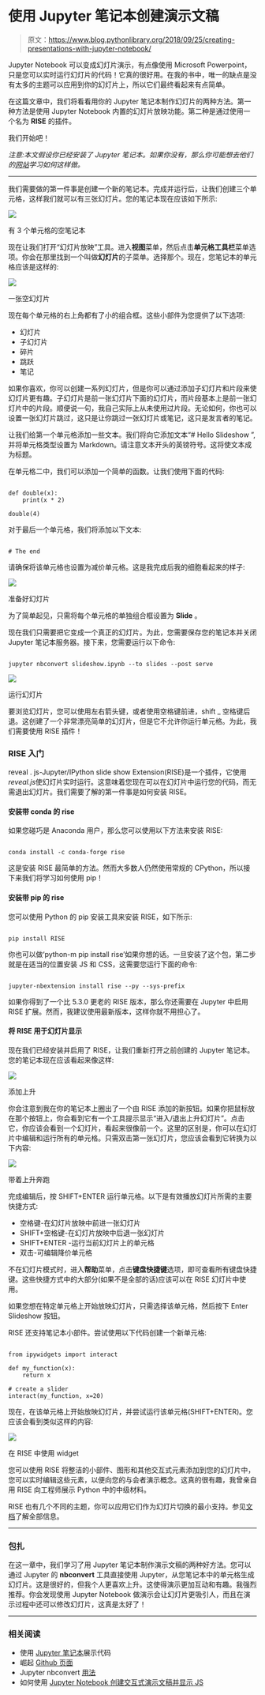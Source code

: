 # 使用 Jupyter 笔记本创建演示文稿

> 原文：<https://www.blog.pythonlibrary.org/2018/09/25/creating-presentations-with-jupyter-notebook/>

Jupyter Notebook 可以变成幻灯片演示，有点像使用 Microsoft Powerpoint，只是您可以实时运行幻灯片的代码！它真的很好用。在我的书中，唯一的缺点是没有太多的主题可以应用到你的幻灯片上，所以它们最终看起来有点简单。

在这篇文章中，我们将看看用你的 Jupyter 笔记本制作幻灯片的两种方法。第一种方法是使用 Jupyter Notebook 内置的幻灯片放映功能。第二种是通过使用一个名为 **RISE** 的插件。

我们开始吧！

*注意:本文假设你已经安装了 Jupyter 笔记本。如果你没有，那么你可能想去他们的[网站](http://jupyter.org/)学习如何这样做。*

* * *

我们需要做的第一件事是创建一个新的笔记本。完成并运行后，让我们创建三个单元格，这样我们就可以有三张幻灯片。您的笔记本现在应该如下所示:

![](img/383c456876160f9b67a4c8c2057c8a7e.png)

有 3 个单元格的空笔记本

现在让我们打开“幻灯片放映”工具。进入**视图**菜单，然后点击**单元格工具栏**菜单选项。你会在那里找到一个叫做**幻灯片**的子菜单。选择那个。现在，您笔记本的单元格应该是这样的:

![](img/6f483112e4aeeebf4315c903b8481d5a.png)

一张空幻灯片

现在每个单元格的右上角都有了小的组合框。这些小部件为您提供了以下选项:

*   幻灯片
*   子幻灯片
*   碎片
*   跳跃
*   笔记

如果你喜欢，你可以创建一系列幻灯片，但是你可以通过添加子幻灯片和片段来使幻灯片更有趣。子幻灯片是前一张幻灯片下面的幻灯片，而片段基本上是前一张幻灯片中的片段。顺便说一句，我自己实际上从未使用过片段。无论如何，你也可以设置一张幻灯片跳过，这只是让你跳过一张幻灯片或笔记，这只是发言者的笔记。

让我们给第一个单元格添加一些文本。我们将向它添加文本“# Hello Slideshow ”,并将单元格类型设置为 Markdown。请注意文本开头的英镑符号。这将使文本成为标题。

在单元格二中，我们可以添加一个简单的函数。让我们使用下面的代码:

```

def double(x):
    print(x * 2)

double(4)

```

对于最后一个单元格，我们将添加以下文本:

```

# The end

```

请确保将该单元格也设置为减价单元格。这是我完成后我的细胞看起来的样子:

![](img/be5a406bfc63a0e59ab9ca236e183d8e.png)

准备好幻灯片

为了简单起见，只需将每个单元格的单独组合框设置为 **Slide** 。

现在我们只需要把它变成一个真正的幻灯片。为此，您需要保存您的笔记本并关闭 Jupyter 笔记本服务器。接下来，您需要运行以下命令:

```

jupyter nbconvert slideshow.ipynb --to slides --post serve

```

![](img/90eaf402e8719c5b19f039424060129f.png)

运行幻灯片

要浏览幻灯片，您可以使用左右箭头键，或者使用空格键前进，shift _ 空格键后退。这创建了一个非常漂亮简单的幻灯片，但是它不允许你运行单元格。为此，我们需要使用 RISE 插件！

### RISE 入门

reveal . js-Jupyter/IPython slide show Extension(RISE)是一个插件，它使用*reveal.js*使幻灯片实时运行。这意味着您现在可以在幻灯片中运行您的代码，而无需退出幻灯片。我们需要了解的第一件事是如何安装 RISE。

#### 安装带 conda 的 rise

如果您碰巧是 Anaconda 用户，那么您可以使用以下方法来安装 RISE:

```

conda install -c conda-forge rise

```

这是安装 RISE 最简单的方法。然而大多数人仍然使用常规的 CPython，所以接下来我们将学习如何使用 pip！

#### 安装带 pip 的 rise

您可以使用 Python 的 pip 安装工具来安装 RISE，如下所示:

```

pip install RISE

```

你也可以做‘python-m pip install rise’如果你想的话。一旦安装了这个包，第二步就是在适当的位置安装 JS 和 CSS，这需要您运行下面的命令:

```

jupyter-nbextension install rise --py --sys-prefix

```

如果你得到了一个比 5.3.0 更老的 RISE 版本，那么你还需要在 Jupyter 中启用 RISE 扩展。然而，我建议使用最新版本，这样你就不用担心了。

#### 将 RISE 用于幻灯片显示

现在我们已经安装并启用了 RISE，让我们重新打开之前创建的 Jupyter 笔记本。您的笔记本现在应该看起来像这样:

![](img/dd12e3f61e735cb0392e591259a57562.png)

添加上升

你会注意到我在你的笔记本上圈出了一个由 RISE 添加的新按钮。如果你把鼠标放在那个按钮上，你会看到它有一个工具提示显示“进入/退出上升幻灯片”。点击它，你应该会看到一个幻灯片，看起来很像前一个。这里的区别是，你可以在幻灯片中编辑和运行所有的单元格。只需双击第一张幻灯片，您应该会看到它转换为以下内容:

![](img/b5ef21bd43a66440986089c1ed2caa60.png)

带着上升奔跑

完成编辑后，按 SHIFT+ENTER 运行单元格。以下是有效播放幻灯片所需的主要快捷方式:

*   空格键-在幻灯片放映中前进一张幻灯片
*   SHIFT+空格键-在幻灯片放映中后退一张幻灯片
*   SHIFT+ENTER -运行当前幻灯片上的单元格
*   双击-可编辑降价单元格

不在幻灯片模式时，进入**帮助**菜单，点击**键盘快捷键**选项，即可查看所有键盘快捷键。这些快捷方式中的大部分(如果不是全部的话)应该可以在 RISE 幻灯片中使用。

如果您想在特定单元格上开始放映幻灯片，只需选择该单元格，然后按下 Enter Slideshow 按钮。

RISE 还支持笔记本小部件。尝试使用以下代码创建一个新单元格:

```

from ipywidgets import interact

def my_function(x):
    return x

# create a slider
interact(my_function, x=20)

```

现在，在该单元格上开始放映幻灯片，并尝试运行该单元格(SHIFT+ENTER)。您应该会看到类似这样的内容:

![](img/be06dd3ceb3cda22c910907cf6485e23.png)

在 RISE 中使用 widget

您可以使用 RISE 将整洁的小部件、图形和其他交互式元素添加到您的幻灯片中，您可以实时编辑这些元素，以便向您的与会者演示概念。这真的很有趣，我曾亲自用 RISE 向工程师展示 Python 中的中级材料。

RISE 也有几个不同的主题，你可以应用它们作为幻灯片切换的最小支持。参见[文档](https://rise.readthedocs.io/en/docs_hot_fixes/customize.html)了解全部信息。

* * *

### 包扎

在这一章中，我们学习了用 Jupyter 笔记本制作演示文稿的两种好方法。您可以通过 Jupyter 的 **nbconvert** 工具直接使用 Jupyter，从您笔记本中的单元格生成幻灯片。这是很好的，但我个人更喜欢上升。这使得演示更加互动和有趣。我强烈推荐。你会发现使用 Jupyter Notebook 做演示会让幻灯片更吸引人，而且在演示过程中还可以修改幻灯片，这真是太好了！

* * *

### 相关阅读

*   使用 [Jupyter 笔记本](https://medium.com/@mjspeck/presenting-code-using-jupyter-notebook-slides-a8a3c3b59d67)展示代码
*   崛起 [Github 页面](https://github.com/damianavila/RISE)
*   Jupyter nbconvert [用法](https://github.com/jupyter/nbconvert/blob/master/docs/source/usage.rst)
*   如何使用 [Jupyter Notebook 创建交互式演示文稿并显示 JS](https://medium.freecodecamp.org/how-to-build-interactive-presentations-with-jupyter-notebook-and-reveal-js-c7e24f4bd9c5)